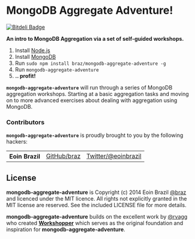 # MongoDB Aggregate Adventure!

[![Bitdeli Badge](https://d2weczhvl823v0.cloudfront.net/braz/mongodb-aggregate-adventure/trend.png)](https://bitdeli.com/free "Bitdeli Badge")

**An intro to MongoDB Aggregation via a set of self-guided workshops.**

  1. Install [Node.js](http://nodejs.org/)
  2. Install [MongoDB](http://mongodb.org/)
  3. Run `sudo npm install braz/mongodb-aggregate-adventure -g`
  4. Run `mongodb-aggregate-adventure`
  5. **.. profit!**

  <b><code>mongodb-aggregate-adventure</code></b> will run through a series of MongoDB aggregation workshops. Starting at a basic aggregation tasks and moving on to more advanced exercises about dealing with aggregation using MongoDB.

### Contributors

<b><code>mongodb-aggregate-adventure</code></b> is proudly brought to you by the following hackers:

<table><tbody>
<tr><th align="left">Eoin Brazil</th><td><a href="https://github.com/braz">GitHub/braz</a></td><td><a href="http://twitter.com/eoinbrazil">Twitter/@eoinbrazil</a></td></tr>
</tbody></table>

## License
**mongodb-aggregate-adventure** is Copyright (c) 2014 Eoin Brazil [@braz](https://twitter.com/eoinbrazil) and licenced under the MIT licence. All rights not explicitly granted in the MIT license are reserved. See the included LICENSE file for more details.

**mongodb-aggregate-adventure** builds on the excellent work by [@rvagg](https://github.com/rvagg) who created **[Workshopper](https://github.com/rvagg/workshopper)** which serves as the original foundation and inspiration for **mongodb-aggregate-adventure**.
